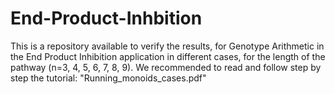 # End-Product-Inhbition
This is a repository available to verify the results, for Genotype Arithmetic in the End Product Inhibition application in different cases, for the length of the pathway (n=3, 4, 5, 6, 7, 8, 9). We recommended to read and follow step by step the tutorial: "Running_monoids_cases.pdf"
